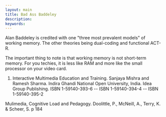 ```yaml
---
layout: main
title: Bad Ass Baddeley
description:
keywords:
---
```


Alan Baddeley is credited with one "three most prevalent models" of working memory.  The other theories being dual-coding and functional ACT-R.

The important thing to note is that working memory is not short-term memory.  For you techies, it is less like RAM and more like the small processor on your video card.




1. Interactive Multimedia Education and Training. Sanjaya Mishra and Ramesh Sharma. Indira Ghandi National Open University, India. Idea Group Publishing. 
ISBN 1-59140-393-6 -- ISBN 1-59140-394-4 -- ISBN 1-59140-395-2

Mulimedia, Cognitive Load and Pedagogy. Doolittle, P., McNeill, A., Terry, K. & Scheer, S. p 184